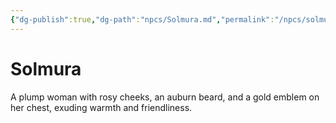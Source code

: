 ```yaml
---
{"dg-publish":true,"dg-path":"npcs/Solmura.md","permalink":"/npcs/solmura/","tags":["person","npc"],"noteIcon":"npc"}
---
```


# Solmura
A plump woman with rosy cheeks, an auburn beard, and a gold emblem on her chest, exuding warmth and friendliness.
